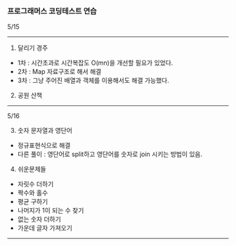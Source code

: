 ### 프로그래머스 코딩테스트 연습

5/15

---

1. 달리기 경주

- 1차 : 시간초과로 시간복잡도 O(mn)을 개선할 필요가 있었다.
- 2차 : Map 자료구조로 해서 해결
- 3차 : 그냥 주어진 배열과 객체를 이용해서도 해결 가능했다.

2. 공원 산책

---

5/16

3. 숫자 문자열과 영단어

- 정규표현식으로 해결
- 다른 풀이 : 영단어로 split하고 영단어를 숫자로 join 시키는 방법이 있음.

4. 쉬운문제들

- 자릿수 더하기
- 짝수와 홀수
- 평균 구하기
- 나머지가 1이 되는 수 찾기
- 없는 숫자 더하기
- 가운데 글자 가져오기

---

